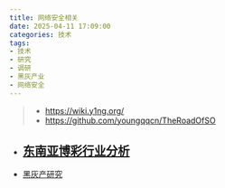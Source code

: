 ```yaml
---
title: 网络安全相关
date: 2025-04-11 17:09:00
categories: 技术
tags:
- 技术
- 研究
- 调研
- 黑灰产业
- 网络安全
---
```


> - https://wiki.y1ng.org/
> - https://github.com/youngqqcn/TheRoadOfSO


- [东南亚博彩行业分析](https://wiki.y1ng.org/0x7_%E9%BB%91%E7%81%B0%E4%BA%A7%E7%A0%94%E7%A9%B6/7x4_%E9%BB%91%E7%81%B0%E4%BA%A7%E7%A0%94%E7%A9%B6%E6%A1%88%E4%BE%8B/)
  -

- [黑灰产研究](https://github.com/youngqqcn/TheRoadOfSO/blob/master/docs/0x7_%E9%BB%91%E7%81%B0%E4%BA%A7%E7%A0%94%E7%A9%B6/7x0_%E5%AF%B9%E9%BB%91%E7%81%B0%E4%BA%A7%E7%9A%84%E7%A0%94%E7%A9%B6.md)


